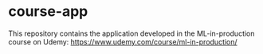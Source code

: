 # course-app

This repository contains the application developed in the ML-in-production course on Udemy: https://www.udemy.com/course/ml-in-production/
